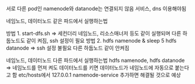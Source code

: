서로 다른 pod인
namenode와 datanode는 연결되지 않음
서비스, dns 이용해야됨

네임노드, 데이터노드 같은 파드에서 실행하는법

방법 1. start-dfs.sh => 세컨더리 네임노드, 리소스매너저 등도 같이 실행되며 다른 하둡노드도 같이 켜짐, ssh 설정이 필요
방법 2. hdfs namenode & sleep 5 hdfs datanode => ssh 설정 불필요 다른 하둡노드 같이 안켜짐

네임노드, 데이터노드 다른 파드에서 실행하는법
hdfs namenode, hdfs datanode => 네임노드를 먼져 켜도 데이터노드를 키면 데이터노드가 네임노드에 자동으로 붙는다고 함
etc/hosts에서 127.0.0.1 namenode-service 추가하면 해결될 것으로 예상
